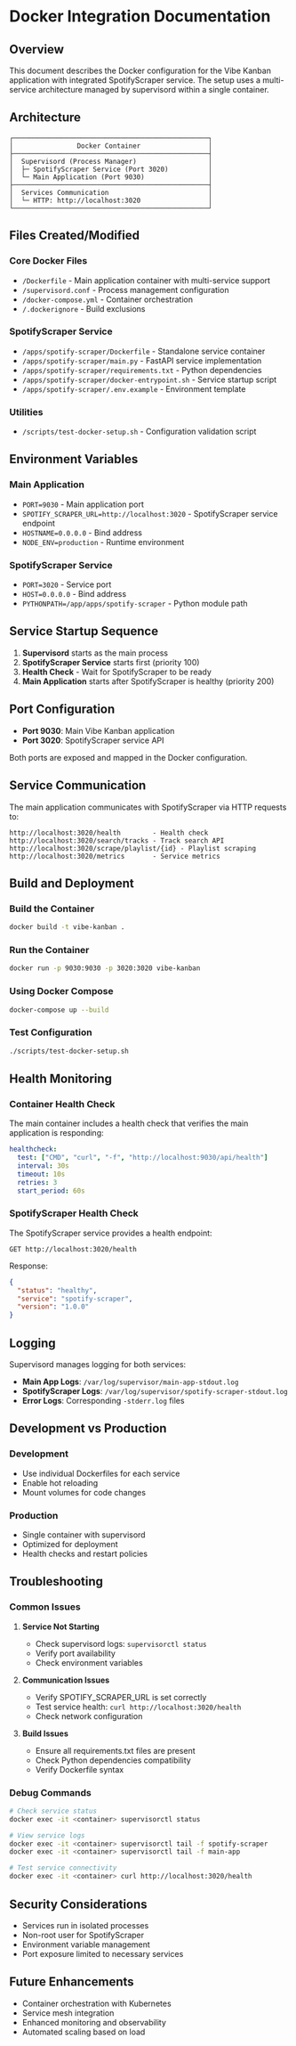 # Docker Integration Documentation

## Overview

This document describes the Docker configuration for the Vibe Kanban application with integrated SpotifyScraper service. The setup uses a multi-service architecture managed by supervisord within a single container.

## Architecture

```
┌─────────────────────────────────────────────────┐
│                Docker Container                 │
├─────────────────────────────────────────────────┤
│  Supervisord (Process Manager)                  │
│  ├─ SpotifyScraper Service (Port 3020)          │
│  └─ Main Application (Port 9030)                │
├─────────────────────────────────────────────────┤
│  Services Communication                         │
│  └─ HTTP: http://localhost:3020                 │
└─────────────────────────────────────────────────┘
```

## Files Created/Modified

### Core Docker Files
- `/Dockerfile` - Main application container with multi-service support
- `/supervisord.conf` - Process management configuration
- `/docker-compose.yml` - Container orchestration
- `/.dockerignore` - Build exclusions

### SpotifyScraper Service
- `/apps/spotify-scraper/Dockerfile` - Standalone service container
- `/apps/spotify-scraper/main.py` - FastAPI service implementation
- `/apps/spotify-scraper/requirements.txt` - Python dependencies
- `/apps/spotify-scraper/docker-entrypoint.sh` - Service startup script
- `/apps/spotify-scraper/.env.example` - Environment template

### Utilities
- `/scripts/test-docker-setup.sh` - Configuration validation script

## Environment Variables

### Main Application
- `PORT=9030` - Main application port
- `SPOTIFY_SCRAPER_URL=http://localhost:3020` - SpotifyScraper service endpoint
- `HOSTNAME=0.0.0.0` - Bind address
- `NODE_ENV=production` - Runtime environment

### SpotifyScraper Service
- `PORT=3020` - Service port
- `HOST=0.0.0.0` - Bind address
- `PYTHONPATH=/app/apps/spotify-scraper` - Python module path

## Service Startup Sequence

1. **Supervisord** starts as the main process
2. **SpotifyScraper Service** starts first (priority 100)
3. **Health Check** - Wait for SpotifyScraper to be ready
4. **Main Application** starts after SpotifyScraper is healthy (priority 200)

## Port Configuration

- **Port 9030**: Main Vibe Kanban application
- **Port 3020**: SpotifyScraper service API

Both ports are exposed and mapped in the Docker configuration.

## Service Communication

The main application communicates with SpotifyScraper via HTTP requests to:
```
http://localhost:3020/health        - Health check
http://localhost:3020/search/tracks - Track search API
http://localhost:3020/scrape/playlist/{id} - Playlist scraping
http://localhost:3020/metrics       - Service metrics
```

## Build and Deployment

### Build the Container
```bash
docker build -t vibe-kanban .
```

### Run the Container
```bash
docker run -p 9030:9030 -p 3020:3020 vibe-kanban
```

### Using Docker Compose
```bash
docker-compose up --build
```

### Test Configuration
```bash
./scripts/test-docker-setup.sh
```

## Health Monitoring

### Container Health Check
The main container includes a health check that verifies the main application is responding:
```yaml
healthcheck:
  test: ["CMD", "curl", "-f", "http://localhost:9030/api/health"]
  interval: 30s
  timeout: 10s
  retries: 3
  start_period: 60s
```

### SpotifyScraper Health Check
The SpotifyScraper service provides a health endpoint:
```
GET http://localhost:3020/health
```

Response:
```json
{
  "status": "healthy",
  "service": "spotify-scraper",
  "version": "1.0.0"
}
```

## Logging

Supervisord manages logging for both services:
- **Main App Logs**: `/var/log/supervisor/main-app-stdout.log`
- **SpotifyScraper Logs**: `/var/log/supervisor/spotify-scraper-stdout.log`
- **Error Logs**: Corresponding `-stderr.log` files

## Development vs Production

### Development
- Use individual Dockerfiles for each service
- Enable hot reloading
- Mount volumes for code changes

### Production
- Single container with supervisord
- Optimized for deployment
- Health checks and restart policies

## Troubleshooting

### Common Issues

1. **Service Not Starting**
   - Check supervisord logs: `supervisorctl status`
   - Verify port availability
   - Check environment variables

2. **Communication Issues**
   - Verify SPOTIFY_SCRAPER_URL is set correctly
   - Test service health: `curl http://localhost:3020/health`
   - Check network configuration

3. **Build Issues**
   - Ensure all requirements.txt files are present
   - Check Python dependencies compatibility
   - Verify Dockerfile syntax

### Debug Commands
```bash
# Check service status
docker exec -it <container> supervisorctl status

# View service logs
docker exec -it <container> supervisorctl tail -f spotify-scraper
docker exec -it <container> supervisorctl tail -f main-app

# Test service connectivity
docker exec -it <container> curl http://localhost:3020/health
```

## Security Considerations

- Services run in isolated processes
- Non-root user for SpotifyScraper
- Environment variable management
- Port exposure limited to necessary services

## Future Enhancements

- Container orchestration with Kubernetes
- Service mesh integration
- Enhanced monitoring and observability
- Automated scaling based on load